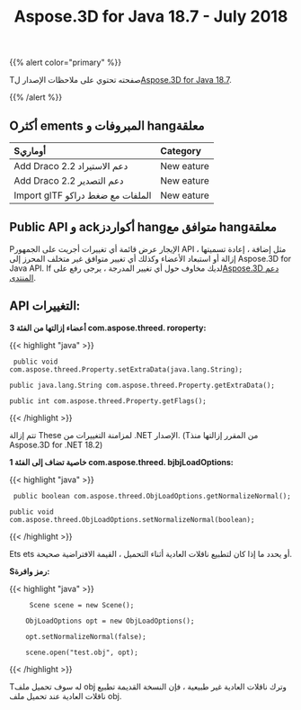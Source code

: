 ﻿---
title: Aspose.3D for Java 18.7 - July 2018
type: docs
weight: 60
url: /ar/java/aspose-3d-for-java-18-7-july-2018/
---
{{% alert color="primary" %}} 

Tصفحته تحتوي على ملاحظات الإصدار ل[Aspose.3D for Java 18.7](https://repository.aspose.com/repo/com/aspose/aspose-3d/18.7/).

{{% /alert %}} 
## **Oأكثر ements المبروفات و hangمعلقة**

|**Sأوماري**|**Category**|
|:- |:- |
|Add Draco 2.2 دعم الاستيراد|New eature|
|Add Draco 2.2 دعم التصدير|New eature|
|Import glTF الملفات مع ضغط دراكو|New eature|

## **Public API و ackأكواردز hangمتوافق مع hangمعلقة**
Pالإيجار عرض قائمة أي تغييرات أجريت على الجمهور API مثل إضافة ، إعادة تسميتها ، إزالة أو استبعاد الأعضاء وكذلك أي تغيير متوافق غير متخلف المحرز إلى Aspose.3D for Java API. If لديك مخاوف حول أي تغيير المدرجة ، يرجى رفع على[Aspose.3D دعم المنتدى](https://forum.aspose.com/c/3d).

## **API التغييرات:**

**3 أعضاء إزالتها من الفئة com.aspose.threed. roroperty:**

{{< highlight "java" >}}

     public void com.aspose.threed.Property.setExtraData(java.lang.String);

    public java.lang.String com.aspose.threed.Property.getExtraData();

    public int com.aspose.threed.Property.getFlags();

{{< /highlight >}}

تتم إزالة These لمزامنة التغييرات من .NET الإصدار. (Tمن المقرر إزالتها منذ Aspose.3D for .NET 18.2)

**1 خاصية تضاف إلى الفئة com.aspose.threed. bjbjLoadOptions:**

{{< highlight "java" >}}

     public boolean com.aspose.threed.ObjLoadOptions.getNormalizeNormal();

    public void com.aspose.threed.ObjLoadOptions.setNormalizeNormal(boolean);

{{< /highlight >}}

Ets ets أو يحدد ما إذا كان لتطبيع ناقلات العادية أثناء التحميل ، القيمة الافتراضية صحيحة.

**Sرمز وافرة:**

{{< highlight "java" >}}

         Scene scene = new Scene();

        ObjLoadOptions opt = new ObjLoadOptions();

        opt.setNormalizeNormal(false);

        scene.open("test.obj", opt);

{{< /highlight >}}

Tله سوف تحميل ملف obj وترك ناقلات العادية غير طبيعية ، فإن النسخة القديمة تطبيع ناقلات العادية عند تحميل ملف obj.
